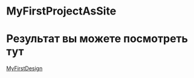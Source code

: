 # MyFirstProjectAsSite
# Результат вы можете посмотреть тут
[MyFirstDesign](https://kate-vol.github.io/MyFirstProjectAsSite/)
